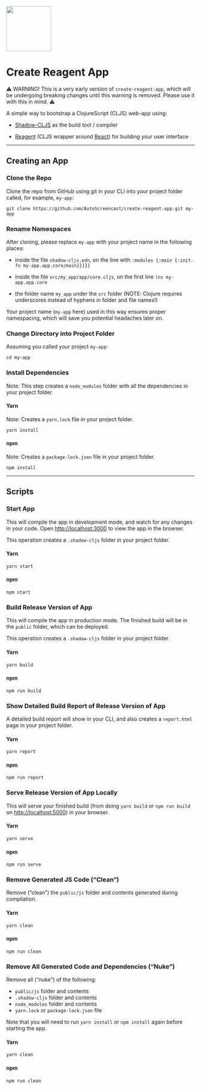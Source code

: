 <img src="https://raw.githubusercontent.com/cljs/logo/master/cljs.svg" height="120">

# Create Reagent App

⚠️ WARNING! This is a very early version of `create-reagent-app`, which will be undergoing breaking changes until this warning is removed. Please use it with this in mind. ⚠️

A simple way to bootstrap a ClojureScript (CLJS) web-app using:

- [Shadow-CLJS](http://shadow-cljs.org/) as the build tool / compiler

- [Reagent](https://github.com/reagent-project/reagent) (CLJS wrapper around [React](https://reactjs.org/)) for building your user interface

---

## Creating an App

### Clone the Repo

Clone the repo from GitHub using git in your CLI into your project folder called, for example, `my-app`:

```
git clone https://github.com/AutoScreencast/create-reagent-app.git my-app
```

### Rename Namespaces

After cloning, please replace `my-app` with your project name in the following places:

- inside the file `shadow-cljs.edn`, on the line with `:modules {:main {:init-fn my-app.app.core/main}}}}}`

- inside the file `src/my_app/app/core.cljs`, on the first line `(ns my-app.app.core`

- the folder name `my_app` under the `src` folder (NOTE: Clojure requires underscores instead of hyphens in folder and file names!)

Your project name (`my-app` here) used in this way ensures proper namespacing, which will save you potential headaches later on.

### Change Directory into Project Folder

Assuming you called your project `my-app`:

```
cd my-app
```

### Install Dependencies

Note: This step creates a `node_modules` folder with all the dependencies in your project folder.

#### Yarn

Note: Creates a `yarn.lock` file in your project folder.

```
yarn install
```

#### npm

Note: Creates a `package-lock.json` file in your project folder.

```
npm install
```

---

## Scripts

### Start App

This will compile the app in development mode, and watch for any changes in your code.
Open [http://localhost:3000](http://localhost:3000) to view the app in the browser.

This operation creates a `.shadow-cljs` folder in your project folder.

#### Yarn

```
yarn start
```

#### npm

```
npm start
```

### Build Release Version of App

This will compile the app in production mode. The finished build will be in the `public` folder, which can be deployed.

This operation creates a `.shadow-cljs` folder in your project folder.

#### Yarn

```
yarn build
```

#### npm

```
npm run build
```

### Show Detailed Build Report of Release Version of App

A detailed build report will show in your CLI, and also creates a `report.html` page in your project folder.

#### Yarn

```
yarn report
```

#### npm

```
npm run report
```

### Serve Release Version of App Locally

This will serve your finished build (from doing `yarn build` or `npm run build` on [http://localhost:5000](http://localhost:5000)) in your browser.

#### Yarn

```
yarn serve
```

#### npm

```
npm run serve
```

### Remove Generated JS Code (“Clean”)

Remove (“clean”) the `public/js` folder and contents generated during compilation.

#### Yarn

```
yarn clean
```

#### npm

```
npm run clean
```

### Remove All Generated Code and Dependencies (“Nuke”)

Remove all (“nuke”) of the following:

- `public/js` folder and contents
- `.shadow-cljs` folder and contents
- `node_modules` folder and contents
- `yarn.lock` or `package-lock.json` file

Note that you will need to run `yarn install` or `npm install` again before starting the app.

#### Yarn

```
yarn clean
```

#### npm

```
npm run clean
```
